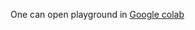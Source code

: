 One can open playground in [Google colab](https://colab.research.google.com/github/LuchnikovI/Dynamic-mode-decomposition-for-open-quantum-systems-identification/blob/master/Playground.ipynb)
